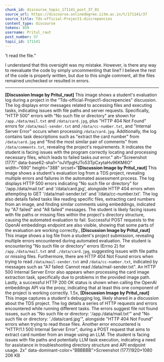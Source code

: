 ```yaml
---
chunk_id: discourse_topic_171141_post_37_01
source_url: https://discourse.onlinedegree.iitm.ac.in/t/171141/37
source_title: Tds-official-Project1-discrepencies
content_type: discourse
tokens: 859
username: Pritul_raut
post_number: 37
topic_id: 171141
---
```


’t read the file.”

I understand that this oversight was my mistake. However, is there any way to reevaluate the code by simply uncommenting that line? I believe the rest of the code is properly written, but due to this single comment, all the files remained unchecked or resulted in errors.

---

**[Discussion Image by Pritul_raut]** This image shows a student's evaluation log during a project in the "Tds-official-Project1-discrepencies" discussion. The log displays error messages related to accessing files and executing tasks, indicating issues with file paths and server requests. Specifically, "HTTP 500" errors with "No such file or directory" are shown for `/app./data/mail.txt` and `/data/card.jpg`, plus "HTTP 404 Not Found" errors for `/data/mail-sender.txt` and `/data/cc-number.txt`, and "Internal Server Error" occurs when processing `/data/card.jpg`. Additionally, the log contains task descriptions such as "extract the card number" from `/data/card.jpg` and "find the most similar pair of comments" from `/data/comments.txt`, revealing the project's requirements. It indicates the student is facing issues with the program correctly locating and processing necessary files, which leads to failed tasks.out error." alt="Screenshot (177)" data-base62-sha1="oJVfpgHJTo53TpCxytaHv96KM6O" width="690" height="388" srcset="**[Discussion Image by Pritul_raut]** This image shows a student's evaluation log from a TDS project, revealing multiple errors and failures in the automated assessment process. The log displays HTTP 500 errors indicating "No such file or directory" for '/app./data/mail.txt' and '/data/card.jpg', alongside HTTP 404 errors when attempting to GET '/data/mail-sender.txt' and '/data/cc-number.txt'. The log also details failed tasks like reading specific files, extracting card numbers from an image, and finding similar comments using embeddings, indicated by "A7 failed" and "A8 failed" messages. The student is likely facing issues with file paths or missing files within the project's directory structure, causing the automated evaluation to fail. Successful POST requests to the OpenAI embeddings endpoint are also visible, showing that some parts of the evaluation are working correctly., **[Discussion Image by Pritul_raut]** This image shows a log file from a student's project submission, revealing multiple errors encountered during automated evaluation. The student is encountering "No such file or directory" errors (Errno 2) for `/app./data/mail.txt` and `./data/card.jpg`, suggesting issues with file paths or missing files. Furthermore, there are HTTP 404 Not Found errors when trying to read `/data/mail-sender.txt` and `/data/cc-number.txt`, indicated by messages such as "A7 failed: Cannot read /data/mail-sender.txt". An HTTP 500 Internal Server Error also appears when processing the card image extraction task, specifically due to problems in the provided image path. Lastly, a successful HTTP 200 OK status is shown when calling the OpenAI embeddings API via the proxy, indicating that at least this one component of the project is working correctly. 1.5x, **[Discussion Image by Pritul_raut]** This image captures a student's debugging log, likely shared in a discussion about the TDS project. The log details a series of HTTP requests and errors encountered while running different tasks. The errors suggest file not found issues, such as "No such file or directory: '/app./data/mail.txt'" and "No such file or directory: './data/card.jpg'", alongside "HTTP 404 Not Found" errors when trying to read those files. Another error encountered is "HTTP/1.1 500 Internal Server Error", during a POST request that aims to extract card number from an image using an LLM. The student is facing issues with file paths and potentially LLM task execution, indicating a need for assistance in troubleshooting directory structure and API endpoint usage. 2x" data-dominant-color="BBBBBB">Screenshot (177)1920×1080 206 KB
